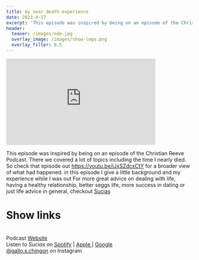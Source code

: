 ```yaml
---
title: my near death experience
date: 2023-4-17
excerpt: 'This episode was inspired by being on an episode of the Christian Reeve'
header:
  teaser: /images/nde.jpg
  overlay_image: /images/show-logo.png
  overlay_filter: 0.5
---
```


<iframe src='https://open.spotify.com/embed/episode/2y6Zuj6Bw98viXtk2hPAk9' width='80%' height='232' frameborder='0' allowtransparency='true' allow='encrypted-media'></iframe>

This episode was inspired by being on an episode of the Christian Reeve
Podcast. There we covered a lot of topics including the time I nearly
died. So check that episode out https://youtu.be/iJxSZdcxCtY for a
broader view of what had happened.
in this episode I give a little background and my experience while I was
out
For more great advice on dealing with life, having a healthy
relationship, better seggs life, more success in dating or just life
advice in general, checkout
[Sucias](https://sucias.xyz)

# Show links

<br> Podcast [Website](https://sucias.xyz)  <a href='https://sucias.xyz'><i class='fas fa-link'></i></a>
<br> Listen to *Sucias* on [Spotify](https://open.spotify.com/show/3XjoipCU3QzeIaQAAQpBdW)  <a href='https://open.spotify.com/show/3XjoipCU3QzeIaQAAQpBdW'><i class='fab fa-spotify'></i></a> | [Apple ](https://podcasts.apple.com/us/podcast/sucias/id1548173787)<i class='fas fa-podcast'></i> | [Google ](https://podcasts.google.com/feed/aHR0cHM6Ly9hbmNob3IuZm0vcy80MjI0YzYzYy9wb2RjYXN0L3Jzcw)  <a href='https://podcasts.google.com/feed/aHR0cHM6Ly9hbmNob3IuZm0vcy80MjI0YzYzYy9wb2RjYXN0L3Jzcw'><i class='fab fa-google-play'></i></a>
<br> [@gallo.s.chingon](https://instagram.com/gallo.s.chingon) on Instagram  <a href='https://www.instagram.com/gallo.s.chingon'><i class='fa-brands fa-instagram-square'></i></a>

